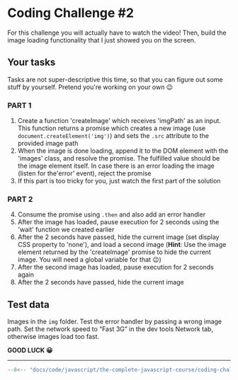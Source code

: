 # Coding Challenge #2

For this challenge you will actually have to watch the video! Then, build the image loading functionality that I just showed you on the screen.

## Your tasks

Tasks are not super-descriptive this time, so that you can figure out some stuff by yourself. Pretend you're working on your own 😉

### PART 1

1. Create a function 'createImage' which receives 'imgPath' as an input. This function returns a promise which creates a new image (use `document.createElement('img')`) and sets the `.src` attribute to the provided image path
2. When the image is done loading, append it to the DOM element with the 'images' class, and resolve the promise. The fulfilled value should be the image element itself. In case there is an error loading the image (listen for the'error' event), reject the promise
3. If this part is too tricky for you, just watch the first part of the solution

### PART 2

4. Consume the promise using `.then` and also add an error handler
5. After the image has loaded, pause execution for 2 seconds using the 'wait' function we created earlier
6. After the 2 seconds have passed, hide the current image (set display CSS property to 'none'), and load a second image (**Hint**: Use the image element returned by the 'createImage' promise to hide the current image. You will need a global variable for that 😉)
7. After the second image has loaded, pause execution for 2 seconds again
8. After the 2 seconds have passed, hide the current image

## Test data

Images in the `img` folder. Test the error handler by passing a wrong image path. Set the network speed to “Fast 3G” in the dev tools Network tab, otherwise images load too fast.

**GOOD LUCK 😀**

---

```javascript
--8<-- "docs/code/javascript/the-complete-javascript-course/coding-challenges/asynchronous-javascript/challenge-2.js"
```
